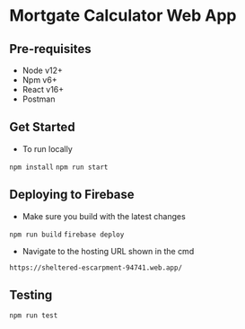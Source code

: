 # Mortgate Calculator Web App

## Pre-requisites

* Node v12+
* Npm v6+
* React v16+
* Postman

## Get Started

* To run locally

`npm install`
`npm run start`

## Deploying to Firebase

* Make sure you build with the latest changes

`npm run build`
`firebase deploy`

* Navigate to the hosting URL shown in the cmd

`https://sheltered-escarpment-94741.web.app/`


## Testing

`npm run test`


